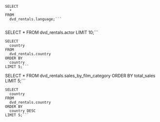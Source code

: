 ```
SELECT 
  *
FROM
  dvd_rentals.language;```
  
```
SELECT 
  *
FROM 
  dvd_rentals.actor
LIMIT 10;```

```
SELECT 
  country
FROM 
  dvd_rentals.country
ORDER BY 
  country
LIMIT 5;```

```
SELECT 
  *
FROM
  dvd_rentals.sales_by_film_category
ORDER BY
  total_sales
LIMIT 5;```
  
```
SELECT 
  country
FROM 
  dvd_rentals.country
ORDER BY 
  country DESC
LIMIT 5;```